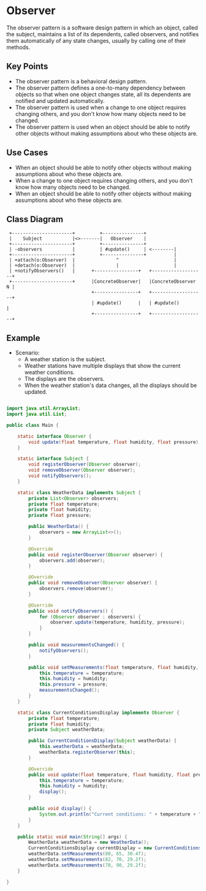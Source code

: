 # Observer

The observer pattern is a software design pattern in which an object, called the subject, maintains a list of its dependents, called observers, and notifies them automatically of any state changes, usually by calling one of their methods.

## Key Points

-   The observer pattern is a behavioral design pattern.
-   The observer pattern defines a one-to-many dependency between objects so that when one object changes state, all its dependents are notified and updated automatically.
-   The observer pattern is used when a change to one object requires changing others, and you don't know how many objects need to be changed.
-   The observer pattern is used when an object should be able to notify other objects without making assumptions about who these objects are.

## Use Cases

-   When an object should be able to notify other objects without making assumptions about who these objects are.
-   When a change to one object requires changing others, and you don't know how many objects need to be changed.
-   When an object should be able to notify other objects without making assumptions about who these objects are.

## Class Diagram

```
 +----------------------+         +---------------+
 |    Subject           |<>-------|   Observer    |
 +----------------------+         +---------------+
 | -observers           |         | #update()     | <--------|
 +----------------------+         +---------------+          |
 | +attach(o:Observer)  |               ^                    |
 | +detach(o:Observer)  |               |                    |
 | +notifyObservers()   |      +----------------+   +-------------------+
 +----------------------+      |ConcreteObserver|   |ConcreteObserver N |
                               +----------------+   +-------------------+
                               | #update()      |   | #update()         |
                               +----------------+   +-------------------+
```

## Example

-   Scenario:
    -   A weather station is the subject.
    -   Weather stations have multiple displays that show the current weather conditions.
    -   The displays are the observers.
    -   When the weather station's data changes, all the displays should be updated.

```java

import java.util.ArrayList;
import java.util.List;

public class Main {

    static interface Observer {
        void update(float temperature, float humidity, float pressure);
    }

    static interface Subject {
        void registerObserver(Observer observer);
        void removeObserver(Observer observer);
        void notifyObservers();
    }

    static class WeatherData implements Subject {
        private List<Observer> observers;
        private float temperature;
        private float humidity;
        private float pressure;

        public WeatherData() {
            observers = new ArrayList<>();
        }

        @Override
        public void registerObserver(Observer observer) {
            observers.add(observer);
        }

        @Override
        public void removeObserver(Observer observer) {
            observers.remove(observer);
        }

        @Override
        public void notifyObservers() {
            for (Observer observer : observers) {
                observer.update(temperature, humidity, pressure);
            }
        }

        public void measurementsChanged() {
            notifyObservers();
        }

        public void setMeasurements(float temperature, float humidity, float pressure) {
            this.temperature = temperature;
            this.humidity = humidity;
            this.pressure = pressure;
            measurementsChanged();
        }
    }

    static class CurrentConditionsDisplay implements Observer {
        private float temperature;
        private float humidity;
        private Subject weatherData;

        public CurrentConditionsDisplay(Subject weatherData) {
            this.weatherData = weatherData;
            weatherData.registerObserver(this);
        }

        @Override
        public void update(float temperature, float humidity, float pressure) {
            this.temperature = temperature;
            this.humidity = humidity;
            display();
        }

        public void display() {
            System.out.println("Current conditions: " + temperature + "F degrees and " + humidity + "% humidity");
        }
    }

    public static void main(String[] args) {
        WeatherData weatherData = new WeatherData();
        CurrentConditionsDisplay currentDisplay = new CurrentConditionsDisplay(weatherData);
        weatherData.setMeasurements(80, 65, 30.4f);
        weatherData.setMeasurements(82, 70, 29.2f);
        weatherData.setMeasurements(78, 90, 29.2f);
    }

}

```
